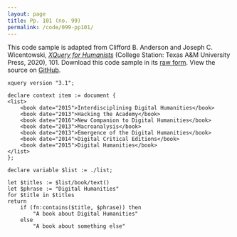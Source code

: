 ```yaml
---
layout: page
title: Pp. 101 (no. 99)
permalink: /code/099-pp101/
---
```


This code sample is adapted from Clifford B. Anderson and Joseph C. Wicentowski, 
[_XQuery for Humanists_](/) (College Station: Texas A&M University Press, 2020), 101. 
Download this code sample in its [raw form](/code/099-pp101/099-pp101.xq).
View the source on [GitHub](https://github.com/coding4humanists/xquery4humanists/blob/master/code/099-pp101/099-pp101.xq).

```xquery
xquery version "3.1";

declare context item := document {
<list>
    <book date="2015">Interdisciplining Digital Humanities</book>
    <book date="2013">Hacking the Academy</book>
    <book date="2016">New Companion to Digital Humanities</book>
    <book date="2013">Macroanalysis</book>
    <book date="2013">Emergence of the Digital Humanities</book>
    <book date="2014">Digital Critical Editions</book>
    <book date="2015">Digital Humanities</book>
</list>
};

declare variable $list := ./list;

let $titles := $list/book/text()
let $phrase := "Digital Humanities"
for $title in $titles
return
    if (fn:contains($title, $phrase)) then
        "A book about Digital Humanities"
    else
        "A book about something else"
```  

